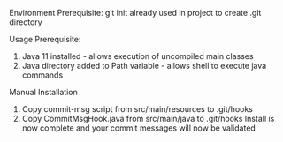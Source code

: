 Environment Prerequisite: git init already used in project to create .git directory

Usage Prerequisite:
1. Java 11 installed - allows execution of uncompiled main classes
2. Java directory added to Path variable - allows shell to execute java commands

Manual Installation 
1. Copy commit-msg script from src/main/resources to .git/hooks
2. Copy CommitMsgHook.java from src/main/java to .git/hooks
Install is now complete and your commit messages will now be validated


